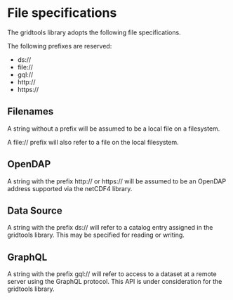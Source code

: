 # File specifications

The gridtools library adopts the following file specifications.

The following prefixes are reserved:
 * ds://
 * file://
 * gql://
 * http://
 * https://

## Filenames

A string without a prefix will be assumed to be a local file on a
filesystem.

A file:// prefix will also refer to a file on the local filesystem.

## OpenDAP

A string with the prefix http:// or https:// will be assumed to be
an OpenDAP address supported via the netCDF4 library.

## Data Source

A string with the prefix ds:// will refer to a catalog entry assigned
in the gridtools library.  This may be specified for reading or writing.

## GraphQL

A string with the prefix gql:// will refer to access to a dataset at
a remote server using the GraphQL protocol.  This API is under
consideration for the gridtools library.
